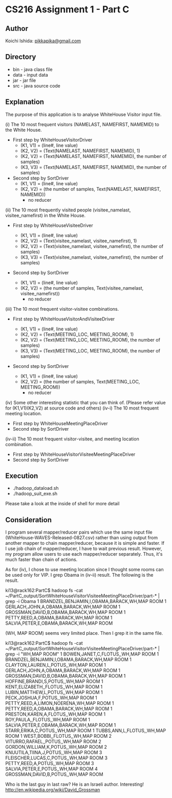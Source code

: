 # CS216 Assignment 1 - Part C

## Author
Koichi Ishida: pikkapika@gmail.com

## Directory
* bin - java class file 
* data - input data
* jar - jar file
* src - java source code

## Explanation
The purpose of this application is to analyse WhiteHouse Visitor input file.

(i) The 10 most frequent visitors (NAMELAST, NAMEFIRST, NAMEMID) to the White House. 

* First step by WhiteHouseVisitorDriver
  * (K1, V1) = (line#, line value)
  * (K2, V2) = (Text(NAMELAST, NAMEFIRST, NAMEMID), 1)
  * (K2, V2) = (Text(NAMELAST, NAMEFIRST, NAMEMID), the number of samples)
  * (K3, V3) = (Text(NAMELAST, NAMEFIRST, NAMEMID), the number of samples)
* Second step by SortDriver
  * (K1, V1) = (line#, line value)
  * (K2, V2) = (the number of samples, Text(NAMELAST, NAMEFIRST, NAMEMID))
	* no reducer

(ii) The 10 most frequently visited people (visitee_namelast, visitee_namefirst) in the White House. 

* First step by WhiteHouseVisiteeDriver
  * (K1, V1) = (line#, line value)
  * (K2, V2) = (Text(visitee_namelast, visitee_namefirst), 1)
  * (K2, V2) = (Text(visitee_namelast, visitee_namefirst), the number of samples)
  * (K3, V3) = (Text(visitee_namelast, visitee_namefirst), the number of samples)

* Second step by SortDriver
  * (K1, V1) = (line#, line value)
  * (K2, V2) = (the number of samples, Text(visitee_namelast, visitee_namefirst))
	* no reducer

(iii) The 10 most frequent visitor-visitee combinations. 

* First step by WhiteHouseVisitorAndVisiteeDriver
  * (K1, V1) = (line#, line value)
  * (K2, V2) = (Text(MEETING_LOC, MEETING_ROOM), 1)
  * (K2, V2) = (Text(MEETING_LOC, MEETING_ROOM), the number of samples)
  * (K3, V3) = (Text(MEETING_LOC, MEETING_ROOM), the number of samples)

* Second step by SortDriver
  * (K1, V1) = (line#, line value)
  * (K2, V2) = (the number of samples, Text(MEETING_LOC, MEETING_ROOM))
	* no reducer

(iv) Some other interesting statistic that you can think of. (Please refer value for (K1,V1)(K2,V2) at source code and others)
(iv-i) The 10 most frequent meeting location.

* First step by WhiteHouseMeetingPlaceDriver
* Second step by SortDriver

(iv-ii) The 10 most frequent visitor-visitee, and meeting location combination.

* First step by WhiteHouseVisitorVisiteeMeetingPlaceDriver
* Second step by SortDriver

## Execution
* ./hadoop_dataload.sh
* ./hadoop_suit_exe.sh

Please take a look at the inside of shell for more detail

## Consideration
I program several mapper/reducer pairs which use the same input file (WhiteHouse-WAVES-Released-0827.csv) rather than using output from another mapper to chain mapper/reducer, because it is simple and faster.
If I use job chain of mapper/reducer, I have to wait previous result. However, my program allow users to use each mapper/reducer separately. Thus, it's much faster than chain of actions.

As for (iv), I chose to use meeting location since I thought some rooms can be used only for VIP.
I grep Obama in (iv-ii) result. The following is the result.

ki13@rack162:PartC$ hadoop fs -cat ~/PartC_output/SortWhiteHouseVisitorVisiteeMeetingPlaceDriver/part-* | grep -i Obama
1	BRANDZEL,BENJAMIN,I,OBAMA,BARACK,WH,MAP ROOM
1	GERLACH,JOHN,A,OBAMA,BARACK,WH,MAP ROOM
1	GROSSMAN,DAVID,B,OBAMA,BARACK,WH,MAP ROOM
1	PETTY,REED,A,OBAMA,BARACK,WH,MAP ROOM
1	SALVIA,PETER,E,OBAMA,BARACK,WH,MAP ROOM

(WH, MAP ROOM) seems very limited place. Then I grep it in the same file.

ki13@rack162:PartC$ hadoop fs -cat ~/PartC_output/SortWhiteHouseVisitorVisiteeMeetingPlaceDriver/part-* | grep -i "WH,MAP ROOM"
1	BOWEN,JANET,C,FLOTUS,,WH,MAP ROOM
1	BRANDZEL,BENJAMIN,I,OBAMA,BARACK,WH,MAP ROOM
1	CLAYTON,LAUREN,L,POTUS,,WH,MAP ROOM
1	GERLACH,JOHN,A,OBAMA,BARACK,WH,MAP ROOM
1	GROSSMAN,DAVID,B,OBAMA,BARACK,WH,MAP ROOM
1	HOFFINE,BRANDI,S,POTUS,,WH,MAP ROOM
1	KENT,ELIZABETH,,FLOTUS,,WH,MAP ROOM
1	LUBIN,MATTHEW,L,POTUS,,WH,MAP ROOM
1	PECK,JOSHUA,F,POTUS,,WH,MAP ROOM
1	PETTY,REED,A,LIMON,NOERENA,WH,MAP ROOM
1	PETTY,REED,A,OBAMA,BARACK,WH,MAP ROOM
1	PRESTON,KAREN,A,FLOTUS,,WH,MAP ROOM
1	ROY,PAULA,,FLOTUS,,WH,MAP ROOM
1	SALVIA,PETER,E,OBAMA,BARACK,WH,MAP ROOM
1	STARR,ERIKA,C,POTUS,,WH,MAP ROOM
1	TUBBS,ANN,L,FLOTUS,,WH,MAP ROOM
1	WEST,BOBBI,,FLOTUS,,WH,MAP ROOM
2	VITURRO,RAFAEL,,POTUS,,WH,MAP ROOM
2	GORDON,WILLIAM,K,POTUS,,WH,MAP ROOM
2	KNUUTILA,TIINA,J,POTUS,,WH,MAP ROOM
3	FLEISCHER,LUCAS,C,POTUS,,WH,MAP ROOM
3	PETTY,REED,A,POTUS,,WH,MAP ROOM
3	SALVIA,PETER,E,POTUS,,WH,MAP ROOM
4	GROSSMAN,DAVID,B,POTUS,,WH,MAP ROOM

Who is the last guy in last raw? He is an Israeli author. Interesting!
http://en.wikipedia.org/wiki/David_Grossman

